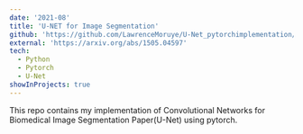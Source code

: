 ```yaml
---
date: '2021-08'
title: 'U-NET for Image Segmentation'
github: 'https://github.com/LawrenceMoruye/U-Net_pytorchimplementation/blob/main/src/models/model.py'
external: 'https://arxiv.org/abs/1505.04597'
tech:
  - Python
  - Pytorch
  - U-Net
showInProjects: true
---
```


This repo contains my implementation of Convolutional Networks for Biomedical Image Segmentation Paper(U-Net) using pytorch.
